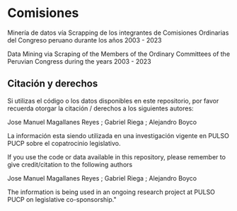 # Comisiones
Minería de datos vía Scrapping de los integrantes de Comisiones Ordinarias del Congreso peruano durante los años 2003 - 2023

Data Mining via Scraping of the Members of the Ordinary Committees of the Peruvian Congress during the years 2003 - 2023

## Citación y derechos ##


Si utilizas el código o los datos disponibles en este repositorio, por favor recuerda otorgar la citación / derechos a los siguientes autores:

Jose Manuel Magallanes Reyes ; Gabriel Riega ; Alejandro Boyco

La información esta siendo utilizada en una investigación vigente en PULSO PUCP sobre el copatrocinio legislativo.

If you use the code or data available in this repository, please remember to give credit/citation to the following authors

Jose Manuel Magallanes Reyes ; Gabriel Riega ; Alejandro Boyco

The information is being used in an ongoing research project at PULSO PUCP on legislative co-sponsorship."
